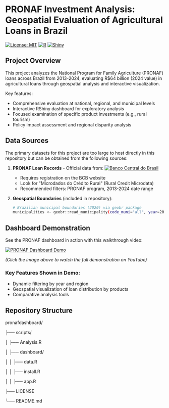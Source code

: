 # PRONAF Investment Analysis: Geospatial Evaluation of Agricultural Loans in Brazil

[![License: MIT](https://img.shields.io/badge/License-MIT-yellow.svg)](https://opensource.org/licenses/MIT)
[![R](https://img.shields.io/badge/R-4.3.0+-blue.svg)](https://www.r-project.org/)
[![Shiny](https://img.shields.io/badge/Shiny-1.7.0+-brightgreen.svg)](https://shiny.rstudio.com/)

## Project Overview

This project analyzes the National Program for Family Agriculture (PRONAF) loans across Brazil from 2013-2024, evaluating R$64 billion (2024 value) in agricultural loans through geospatial analysis and interactive visualization.

Key features:
- Comprehensive evaluation at national, regional, and municipal levels
- Interactive RShiny dashboard for exploratory analysis
- Focused examination of specific product investments (e.g., rural tourism)
- Policy impact assessment and regional disparity analysis

## Data Sources

The primary datasets for this project are too large to host directly in this repository but can be obtained from the following sources:

1. **PRONAF Loan Records** - Official data from:
   [![Banco Central do Brasil](https://img.shields.io/badge/Databases-BCB-1e40af)](https://www.bcb.gov.br/estabilidadefinanceira/micrrural)
   - Requires registration on the BCB website
   - Look for "Microdados do Crédito Rural" (Rural Credit Microdata)
   - Recommended filters: PRONAF program, 2013-2024 date range

2. **Geospatial Boundaries** (included in repository):
   
   ```bash
   # Brazilian municipal boundaries (2020) via geobr package
   municipalities <- geobr::read_municipality(code_muni="all", year=2020)
   ```
   
## Dashboard Demonstration

See the PRONAF dashboard in action with this walkthrough video:

[![PRONAF Dashboard Demo](https://img.youtube.com/vi/17zhB9qcFMc/0.jpg)](https://youtu.be/17zhB9qcFMc)

*(Click the image above to watch the full demonstration on YouTube)*

### Key Features Shown in Demo:
- Dynamic filtering by year and region
- Geospatial visualization of loan distribution by products
- Comparative analysis tools

## Repository Structure

pronafdashboard/

├── scripts/

│ ├── Analysis.R

│ ├── dashboard/

│ │ ├── data.R

│ │ ├── install.R

│ │ ├── app.R


├── LICENSE

└── README.md
